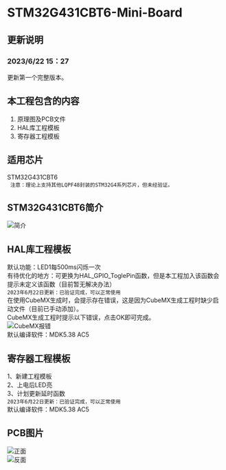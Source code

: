 # STM32G431CBT6-Mini-Board
## 更新说明
### 2023/6/22 15：27
更新第一个完整版本。<br>

## 本工程包含的内容
1. 原理图及PCB文件
2. HAL库工程模板
3. 寄存器工程模板

## 适用芯片
STM32G431CBT6<br>
``` 注意：理论上支持其他LQPF48封装的STM32G4系列芯片，但未经验证。```
<br>

## STM32G431CBT6简介
![简介](https://github.com/Harvey8665/STM32G431CBT6-Mini-Board/blob/master/picture/stm32g431cb.jpg)<br>

## HAL库工程模板
默认功能：LED1每500ms闪烁一次<br>
有待优化的地方：可更换为HAL_GPIO_ToglePin函数，但是本工程加入该函数会提示未定义该函数（目前暂无解决办法）<br>
```2023年6月22日更新：已验证完成，可以正常使用```<br>
在使用CubeMX生成时，会提示存在错误，这是因为CubeMX生成工程时缺少启动文件（目前已手动添加）。<br>
CubeMX生成工程时提示以下错误，点击OK即可完成。<br>
![CubeMX报错](https://github.com/Harvey8665/STM32G431CBT6-Mini-Board/blob/master/picture/Cube_MX_Error.png)<br>
默认编译软件：MDK5.38 AC5<br>

## 寄存器工程模板
1、新建工程模板<br>
2、上电后LED亮<br>
3、计划更新延时函数<br>
```2023年6月22日更新：已验证完成，可以正常使用```<br>
默认编译软件：MDK5.38 AC5<br>

## PCB图片
![正面](https://github.com/Harvey8665/STM32G431CBT6-Mini-Board/blob/master/picture/zhengmian.png)<br>
![反面](https://github.com/Harvey8665/STM32G431CBT6-Mini-Board/blob/master/picture/beimian.png)<br>
<br>